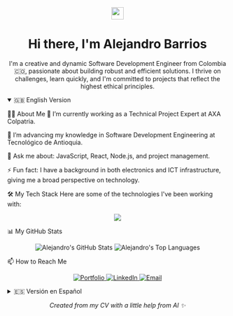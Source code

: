 <div align="center">
<img src="https://media.giphy.com/media/hvRJCLFzcasrR4ia7z/giphy.gif" width="28">
<h1>Hi there, I'm Alejandro Barrios</h1>
<p>I'm a creative and dynamic Software Development Engineer from Colombia 🇨🇴, passionate about building robust and efficient solutions. I thrive on challenges, learn quickly, and I'm committed to projects that reflect the highest ethical principles.</p>
</div>

<details open>
<summary>🇬🇧 English Version</summary>




👨‍💻 About Me
🔭 I’m currently working as a Technical Project Expert at AXA Colpatria.

🌱 I’m advancing my knowledge in Software Development Engineering at Tecnológico de Antioquia.

💬 Ask me about: JavaScript, React, Node.js, and project management.

⚡ Fun fact: I have a background in both electronics and ICT infrastructure, giving me a broad perspective on technology.

🛠️ My Tech Stack
Here are some of the technologies I've been working with:

<p align="center">
<a href="https://skillicons.dev">
<img src="https://skillicons.dev/icons?i=js,react,nextjs,nodejs,java,php,mysql,git,docker" />
</a>
</p>

📊 My GitHub Stats
<div align="center">
<img src="https://github-readme-stats.vercel.app/api?username=AlejoBarriosDev%26show_icons=true%26theme=radical%26hide_border=true%26count_private=true" alt="Alejandro's GitHub Stats" />
<img src="https://github-readme-stats.vercel.app/api/top-langs/?username=AlejoBarriosDev%26layout=compact%26theme=radical%26hide_border=true" alt="Alejandro's Top Languages" />
</div>

📫 How to Reach Me
<p align="center">
<a href="https://alejobarrios.dev" target="_blank">
<img src="https://img.shields.io/badge/Portfolio-000000?style=for-the-badge%26logo=About.me%26logoColor=white" alt="Portfolio"/>
</a>
<a href="https://www.linkedin.com/in/alejobarrios/" target="_blank">
<img src="https://img.shields.io/badge/LinkedIn-0077B5?style=for-the-badge%26logo=linkedin%26logoColor=white" alt="LinkedIn"/>
</a>
<a href="mailto:me@alejobarrios.dev">
<img src="https://img.shields.io/badge/Email-D14836?style=for-the-badge%26logo=gmail%26logoColor=white" alt="Email"/>
</a>
</p>

</details>

<details>
<summary>🇪🇸 Versión en Español</summary>




👨‍💻 Sobre Mí
🔭 Actualmente trabajo como Experto Técnico de Proyectos en AXA Colpatria.

🌱 Estoy cursando la carrera de Ingeniería de Desarrollo de Software en el Tecnológico de Antioquia.

💬 Pregúntame sobre: JavaScript, React, Node.js y gestión de proyectos.

⚡ Dato curioso: Mi experiencia previa en electrónica e infraestructura TIC me da una perspectiva amplia sobre la tecnología.

🛠️ Mis Tecnologías
Estas son algunas de las tecnologías con las que he trabajado:

<p align="center">
<a href="https://skillicons.dev">
<img src="https://skillicons.dev/icons?i=js,react,nextjs,nodejs,java,php,mysql,git,docker" />
</a>
</p>

📫 Contáctame
<p align="center">
<a href="https://alejobarrios.dev" target="_blank">
<img src="https://img.shields.io/badge/Portafolio-000000?style=for-the-badge%26logo=About.me%26logoColor=white" alt="Portafolio"/>
</a>
<a href="https://www.linkedin.com/in/alejobarrios/" target="_blank">
<img src="https://img.shields.io/badge/LinkedIn-0077B5?style=for-the-badge%26logo=linkedin%26logoColor=white" alt="LinkedIn"/>
</a>
<a href="mailto:me@alejobarrios.dev">
<img src="https://img.shields.io/badge/Email-D14836?style=for-the-badge%26logo=gmail%26logoColor=white" alt="Email"/>
</a>
</p>

</details>

<p align="center">
<em>Created from my CV with a little help from AI ✨</em>
</p>